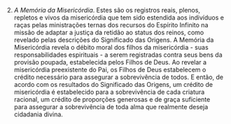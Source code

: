 2. *A Memória da Misericórdia*. Estes são os registros reais, plenos, repletos e vivos da misericórdia que tem sido estendida aos indivíduos e raças pelas ministrações ternas dos recursos do Espírito Infinito na missão de adaptar a justiça da retidão ao status dos reinos, como revelado pelas descrições do Significado das Origens. A Memória da Misericórdia revela o débito moral dos filhos da misericórdia - suas responsabilidades espirituais - a serem registradas contra seus bens da provisão poupada, estabelecida pelos Filhos de Deus. Ao revelar a misericórdia preexistente do Pai, os Filhos de Deus estabelecem o crédito necessário para assegurar a sobrevivência de todos. E então, de acordo com os resultados do Significado das Origens, um crédito de misericórdia é estabelecido para a sobrevivência de cada criatura racional, um crédito de proporções generosas e de graça suficiente para assegurar a sobrevivência de toda alma que realmente deseja cidadania divina.